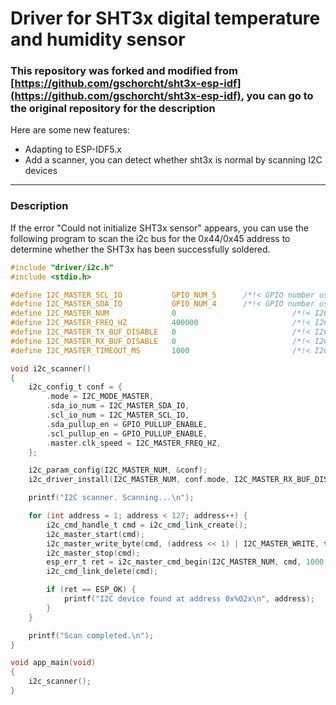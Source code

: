 # Driver for **SHT3x** digital **temperature and humidity sensor**


### This repository was forked and modified from [https://github.com/gschorcht/sht3x-esp-idf](https://github.com/gschorcht/sht3x-esp-idf), you can go to the original repository for the description

Here are some new features:
- Adapting to ESP-IDF5.x
- Add a scanner, you can detect whether sht3x is normal by scanning I2C devices

---

### Description

If the error "Could not initialize SHT3x sensor" appears, you can use the following program to scan the i2c bus for the 0x44/0x45 address to determine whether the SHT3x has been successfully soldered.

```c
#include "driver/i2c.h"
#include <stdio.h>

#define I2C_MASTER_SCL_IO           GPIO_NUM_5      /*!< GPIO number used for I2C master clock */
#define I2C_MASTER_SDA_IO           GPIO_NUM_4      /*!< GPIO number used for I2C master data  */
#define I2C_MASTER_NUM              0                          /*!< I2C master i2c port number, the number of i2c peripheral interfaces available will depend on the chip */
#define I2C_MASTER_FREQ_HZ          400000                     /*!< I2C master clock frequency */
#define I2C_MASTER_TX_BUF_DISABLE   0                          /*!< I2C master doesn't need buffer */
#define I2C_MASTER_RX_BUF_DISABLE   0                          /*!< I2C master doesn't need buffer */
#define I2C_MASTER_TIMEOUT_MS       1000                       /*!< I2C master timeout in milliseconds */

void i2c_scanner()
{
    i2c_config_t conf = {
        .mode = I2C_MODE_MASTER,
        .sda_io_num = I2C_MASTER_SDA_IO,
        .scl_io_num = I2C_MASTER_SCL_IO,
        .sda_pullup_en = GPIO_PULLUP_ENABLE,
        .scl_pullup_en = GPIO_PULLUP_ENABLE,
        .master.clk_speed = I2C_MASTER_FREQ_HZ,
    };

    i2c_param_config(I2C_MASTER_NUM, &conf);
    i2c_driver_install(I2C_MASTER_NUM, conf.mode, I2C_MASTER_RX_BUF_DISABLE, I2C_MASTER_TX_BUF_DISABLE, 0);

    printf("I2C scanner. Scanning...\n");

    for (int address = 1; address < 127; address++) {
        i2c_cmd_handle_t cmd = i2c_cmd_link_create();
        i2c_master_start(cmd);
        i2c_master_write_byte(cmd, (address << 1) | I2C_MASTER_WRITE, true);
        i2c_master_stop(cmd);
        esp_err_t ret = i2c_master_cmd_begin(I2C_MASTER_NUM, cmd, 1000 / portTICK_PERIOD_MS);
        i2c_cmd_link_delete(cmd);

        if (ret == ESP_OK) {
            printf("I2C device found at address 0x%02x\n", address);
        }
    }

    printf("Scan completed.\n");
}

void app_main(void)
{
    i2c_scanner();
}
```

